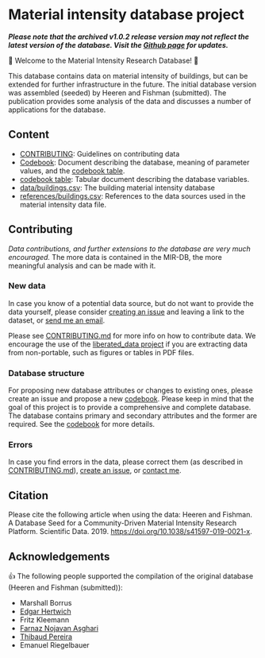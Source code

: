 # Material intensity database project

***Please note that the archived v1.0.2 release version may not reflect the latest version of the database. Visit the [Github page](https://github.com/nheeren/material_intensity_db) for updates.***

:floppy_disk:  Welcome to the Material Intensity Research Database!  :floppy_disk:  

This database contains data on material intensity of buildings, but can be extended for further infrastructure in the future. The initial database version was assembled (seeded) by Heeren and Fishman (submitted). The publication provides some analysis of the data and discusses a number of applications for the database.

## Content

- [CONTRIBUTING](CONTRIBUTING.md): Guidelines on contributing data
- [Codebook](codebook.md): Document describing the database, meaning of parameter values, and the [codebook table](codebook.csv).
- [codebook table](codebook.csv): Tabular document describing the database variables.
- [data/buildings.csv](data/buildings.csv): The building material intensity database
- [references/buildings.csv](references/buildings.bib): References to the data sources used in the material intensity data file.

## Contributing

*Data contributions, and further extensions to the database are very much encouraged.* The more data is contained in the MIR-DB, the more meaningful analysis and can be made with it.

### New data

In case you know of a potential data source, but do not want to provide the data yourself, please consider [creating an issue](https://github.com/nheeren/material_intensity_db/issues/) and leaving a link to the dataset, or [send me an email](https://github.com/nheeren).

Please see [CONTRIBUTING.md](CONTRIBUTING.md) for more info on how to contribute data. We encourage the use of the [liberated_data project](https://github.com/nheeren/liberated_data) if you are extracting data from non-portable, such as figures or tables in PDF files.

### Database structure

For proposing new database attributes or changes to existing ones, please create an issue and propose a new [codebook](codebook.md). Please keep in mind that the goal of this project is to provide a comprehensive and complete database. The database contains primary and secondary attributes and the former are required. See the [codebook](codebook.md) for more details.

### Errors

In case you find errors in the data, please correct them (as described in [CONTRIBUTING.md](CONTRIBUTING.md)), [create an issue](https://github.com/nheeren/material_intensity_db/issues/), or [contact me](https://github.com/nheeren).

## Citation

Please cite the following article when using the data: Heeren and Fishman. A Database Seed for a Community-Driven Material Intensity Research Platform. Scientific Data. 2019. https://doi.org/10.1038/s41597-019-0021-x.

## Acknowledgements

:+1: The following people supported the compilation of the original database (Heeren and Fishman (submitted)):

- Marshall Borrus
- [Edgar Hertwich](https://github.com/Hertwich)
- Fritz Kleemann 
- [Farnaz Nojavan Asghari](https://github.com/farnazn)
- [Thibaud Pereira](https://github.com/ThibPereira)
- Emanuel Riegelbauer

